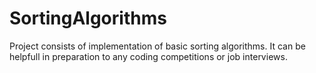 # SortingAlgorithms
Project consists of implementation of basic sorting algorithms. It can be helpfull in preparation to any coding competitions or job interviews.
